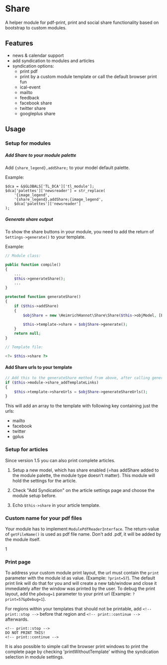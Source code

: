 # Share

A helper module for pdf-print, print and social share functionality based on bootstrap to custom modules.


## Features

- news & calendar support
- add syndication to modules and articles
- syndication options:
    - print pdf
    - print by a custom module template or call the default browser print fun
    - ical-event
    - mailto
    - feedback
    - facebook share
    - twitter share
    - googleplus share


## Usage

### Setup for modules

##### Add Share to your module palette

Add `{share_legend},addShare;` to your model default palette.

Example: 
```
$dca = &$GLOBALS['TL_DCA']['tl_module'];
$dca['palettes']['newsreader'] = str_replace(
    '{image_legend',
    '{share_legend},addShare;{image_legend',
    $dca['palettes']['newsreader']
);
```


##### Generate share output

To show the share buttons in your module, you need to add the return of `Settings->generate()` to your template.

Example:

```php
// Module class: 

public function compile()
{
    ...
    $this->generateShare();
    ...
}

protected function generateShare()
{
    if ($this->addShare)
    {
        $objShare = new \HeimrichHannot\Share\Share($this->objModel, [Entity to print]);

        $this->template->share = $objShare->generate();
    }
    return null;
}

// Template file:

<?= $this->share ?>
```

#### Add Share urls to your template

```php
// Add this to the generateShare method from above, after calling generate():
if ($this->module->share_addTemplateLinks)
{
    $this->template->shareUrls = $objShare->generateShareUrls();
}
```

This will add an array to the template with following key containing just the urls:
* mailto
* facebook
* twitter
* gplus


### Setup for articles
Since version 1.5 you can also print complete articles.

1. Setup a new model, which has share enabled (=has addShare added to the module palette, the module type doesn't matter). This module will hold the settings for the article.

2. Check "Add Syndication" on the article settings page and choose the module setup before.

3. Echo `$this->share` in your article template.


### Custom name for your pdf files

Your module has to implement `ModulePdfReaderInterface`. The return-value of  `getFileName()` is used as pdf file name. Don't add .pdf, it will be added by the module itself.

1
### Print page

To address your custom module print layout, the url must contain the `print` parameter with the module id as value. (Example: `?print=57`). 
The default print link will do that for you and will create a new tab/window and close it immediately after the window was printed by the user.
To debug the print layout, add the `pDebug=1` parameter to your print url (Example: `?print=57&pDebug=1`).

For regions within your templates that should not be printable, add `<!-- print::stop -->` before that region and `<!-- print::continue -->` afterwards.

```
<!-- print::stop -->
DO NOT PRINT THIS!
<!-- print::continue -->
```

It is also possible to simple call the browser print windows to print the complete page by checking 'printWithoutTemplate' withing the syndication selection in module settings.
